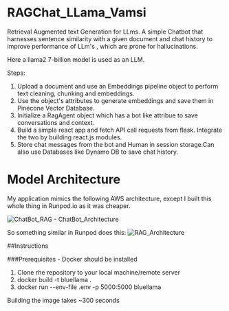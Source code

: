 # RAGChat_LLama_Vamsi
Retrieval Augmented text Generation for LLms. A simple Chatbot that harnesses sentence similarity with a given document and chat history to improve performance of 
LLm's , which are prone for hallucinations.

Here a llama2 7-billion model is used as an LLM. 

Steps:

1) Upload a document and use an Embeddings pipeline object to perform text cleaning, chunking and embeddings.
2) Use the object's attributes to generate embeddings and save them in Pinecone Vector Database.
3) Initialize a RagAgent object which has a bot like attribue to save conversations and context.
4) Build a simple react app and fetch API call requests from flask. Integrate the two by building react.js modules.
5) Store chat messages from the bot and Human in session storage.Can also use Databases like Dynamo DB to save chat history.

# Model Architecture

My application mimics the following AWS architecture, except I built this whole thing in Runpod.io as it was cheaper.




![ChatBot_RAG - ChatBot_Architecture](https://github.com/AnandVamsi1993/RAGChat_LLama_Vamsi/assets/52344613/05886363-b1ba-4698-a8da-297d53774c23)



So something similar in Runpod does this:
![RAG_Architecture](https://github.com/AnandVamsi1993/RAGChat_LLama_Vamsi/assets/52344613/7eb77d21-3d8f-44b7-a8d2-fb6ba4ae2aba)


##Instructions

###Prerequisites - Docker should be installed

1) Clone rhe repository to your local machine/remote server
2) docker build -t bluellama .
3) docker run --env-file .env -p 5000:5000 bluellama


Building the image takes ~300 seconds



